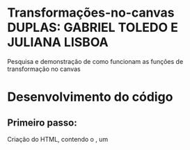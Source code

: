 # Transformações-no-canvas DUPLAS: GABRIEL TOLEDO E JULIANA LISBOA

Pesquisa e demonstração de como funcionam as funções de transformação no canvas

<h1>Desenvolvimento do código</h1>

<h2>Primeiro passo:</h2>
Criação do HTML, contendo o <head>, um <title>, o <style> e o <body>. 
Dentro do style tem a mudança de cor de fundo, definimos a margin (espaçamento externo) e no Body chamamos o id do canvas denominado por "gameCanvas".
No script contém o link do código em Javascript.
<br>
  
<img src="img/doctype.png">

</br>

<h2>Segundo passo:</h2>

Agora no código script, começamos definindo as variáveis. Dentre elas estão a bola, a raquete, os tijolos, os pontos e a vida do jogador.
Como mostra a imagem abaixo:
<img src="img/variaveis.png">

<h2>Terceiro passo:</h2>
Definir os eventos de controle no teclado, ou seja, definir que ao clicar por exemplo a seta para cima ele aumenta o tamanho da bola.
- seta para direita:  +10px
- seta para esquerda: -10px
- seta para cima: +0.1(aumenta a escala da bola)
- seta para baixo: -0.1 (diminui)
<img src="img/setas.png">

<h2>Quarto passo:</h2>
Funções para desenhar a bola e a raquete. Na bola foi usado as funções translate, rotate, scale e Clipping Path. Além de nos dois desenhos tem a mudança de cor e tamanho.
<img src="img/bolaraquete.png">

<h2>Quinto passo:</h2>
Para definir a colisão, queremos criar uma função de detecção de colisão que percorrerá todos os tijolos e comparará a posição de cada tijolo com as coordenadas da bola à medida que cada quadro é desenhado. Para melhor legibilidade do código definiremos a bvariável para armazenar o objeto tijolo em cada loop de detecção de colisão:
<img src="img/colisao.png">
Se o centro da bola estiver dentro das coordenadas de um dos nossos tijolos, mudaremos a direção da bola. 
<img src="img/tijolo.png">
Agora precisamos envolver a status propriedade brick na collisionDetection()função: se o brick estiver ativo (seu status é 1) verificaremos se a colisão acontece; se ocorrer uma colisão, definiremos o status do tijolo fornecido 0para que ele não seja pintado na tela. 
Mensagem vencedor: A document.location.reload()função recarrega a página e inicia o jogo novamente assim que o botão de alerta é clicado.

<h2>Sexto passo:</h2>
Contando a pontuação: Desenha-se um texto. A definição da fonte é exatamente igual à do CSS – você pode definir o tamanho e o tipo da fonte no font()método. Em seguida, use fillStyle()para definir a cor da fonte e fillText()definir o texto real que será colocado na tela e onde será colocado. 

Para atribuir uma pontuação cada vez que um tijolo é atingido, adicione uma linha à collisionDetection()função para aumentar o valor da variável pontuação cada vez que uma colisão for detectada. Chamar drawScore()a partir da draw()função mantém a pontuação atualizada a cada novo quadro.

Dando vidas:Desenhar o contador de vidas é quase igual a desenhar o contador de pontuação.
<img src="img/vidaepontos.png">

Em vez de encerrar o jogo imediatamente, diminuiremos o número de vidas até que elas não estejam mais disponíveis. Também podemos redefinir as posições da bola e da raquete quando o jogador começar sua próxima vida.Com isso, podemos adicionar uma lógica um pouco mais complexa, conforme mostrado abaixo:
<img src="img/updates.png">
<br>
Agora, quando a bola atinge a borda inferior da tela, subtraímos uma vida da livesvariável. Se não houver mais vidas, o jogo está perdido; se ainda restarem algumas vidas, a posição da bola e da raquete são redefinidas, junto com o movimento da bola.

<h2> Finalizando: </h2>
<img src="img/atualiza.png">
Para finalizar, fazemos a atualização de bola, para onde ela deve voltar, chamamos as funções para serem executadas e usamos o  updateGameArea(); para dar inicio ao jogo.


Utilizando esses conceitos, fizemos um jogo de "ping pong" inspirado em um jogo conhecido pelo nome "breakout", sendo o objetivo do jogo usar a raquete para rebater a bolinha e a bolinha quebrar os tijolos, caso a bolinha passe para baixo da raquete o jogador perde 1 vida, tendo um total de 2 vidas.
<img src="img/cena.png">


<h2> DIAGRAMA DCE CLASSE:</h2>
<img src="img/diagrama.jpeg">
